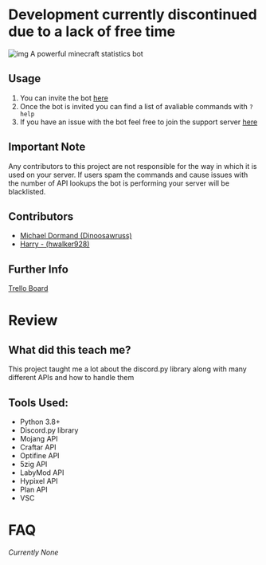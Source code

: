 # Development currently discontinued due to a lack of free time

![img](https://i.imgur.com/t5j2hE1.png)
A powerful minecraft statistics bot

## Usage
1. You can invite the bot [here](https://discordapp.com/oauth2/authorize?client_id=727195783312703509&scope=bot&permissions=8)
2. Once the bot is invited you can find a list of avaliable commands with `?help`
3. If you have an issue with the bot feel free to join the support server [here](https://discord.gg/VFNMH2b)

## Important Note
Any contributors to this project are not responsible for the way in which it is used on your server. If users spam the commands and cause issues with the number of API lookups the bot is performing your server will be blacklisted. 

## Contributors 
* [Michael Dormand (Dinoosawruss)](https://github.com/Dinoosawruss)
* [Harry - (hwalker928)](https://github.com/hwalker928)

## Further Info
[Trello Board](https://trello.com/b/0qogQ7Bd)

# Review
## What did this teach me?
This project taught me a lot about the discord.py library along with many different APIs and how to handle them

## Tools Used:
* Python 3.8+
* Discord.py library
* Mojang API
* Craftar API
* Optifine API
* 5zig API
* LabyMod API
* Hypixel API
* Plan API
* VSC

# FAQ
*Currently None*
